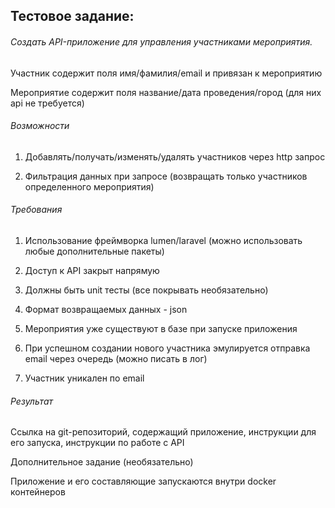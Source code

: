 ## Тестовое задание: 

###### Создать API-приложение для управления участниками мероприятия.

Участник содержит поля имя/фамилия/email и привязан к мероприятию

Мероприятие содержит поля название/дата проведения/город (для них api не требуется)

 

###### Возможности

1.    Добавлять/получать/изменять/удалять участников через http запрос

2.    Фильтрация данных при запросе (возвращать только участников определенного мероприятия)

 

###### Требования

1.    Использование фреймворка lumen/laravel (можно использовать любые дополнительные пакеты)

2.    Доступ к API закрыт напрямую

3.    Должны быть unit тесты (все покрывать необязательно)

4.    Формат возвращаемых данных - json

5.    Мероприятия уже существуют в базе при запуске приложения

6.    При успешном создании нового участника эмулируется отправка email через очередь (можно писать в лог)

7.    Участник уникален по email

###### Результат

Ссылка на git-репозиторий, содержащий приложение, инструкции для его запуска, инструкции по работе с API

Дополнительное задание (необязательно)

Приложение и его составляющие запускаются внутри docker контейнеров
